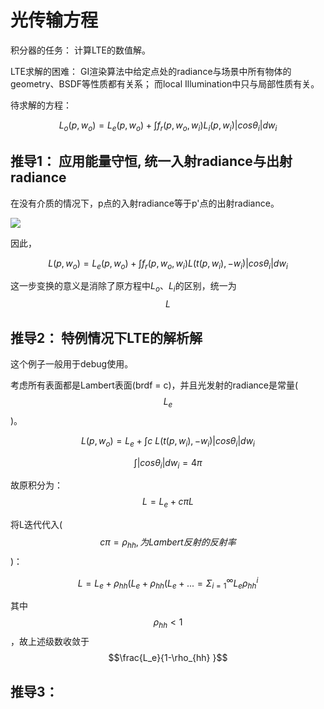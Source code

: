# 光传输方程

积分器的任务： 计算LTE的数值解。

LTE求解的困难： GI渲染算法中给定点处的radiance与场景中所有物体的geometry、BSDF等性质都有关系； 而local Illumination中只与局部性质有关。

待求解的方程：

$$L_o(p,w_o) = L_e(p,w_o) + \int f_r(p,w_o,w_i)L_i(p,w_i) |cos\theta_i| dw_i$$

## 推导1： 应用能量守恒, 统一入射radiance与出射radiance

在没有介质的情况下，p点的入射radiance等于p'点的出射radiance。

![
](/assets/pbrt16-1-09.jpg)

因此，

$$L(p,w_o) = L_e(p,w_o) + \int f_r(p,w_o,w_i)L(t(p,w_i),-w_i) |cos\theta_i| dw_i$$

这一步变换的意义是消除了原方程中$L_o、L_i$的区别，统一为$$L$$

## 推导2： 特例情况下LTE的解析解


这个例子一般用于debug使用。


考虑所有表面都是Lambert表面(brdf = c)，并且光发射的radiance是常量($$L_e$$)。

$$L(p,w_o) = L_e + \int c\  L(t(p,w_i),-w_i) |cos\theta_i| dw_i$$

$$\int |cos\theta_i| dw_i = 4\pi$$

故原积分为：
$$L = L_e + c\pi L$$

将L迭代代入($$c\pi = \rho_{hh}, 为Lambert反射的反射率$$)：

$$L = L_e + \rho_{hh} (L_e + \rho_{hh} ( L_e + ... = \Sigma_{i=1}^{\infty} L_e \rho_{hh}^i$$

其中$$\rho_{hh} < 1$$，故上述级数收敛于$$\frac{L_e}{1-\rho_{hh} }$$


## 推导3： 